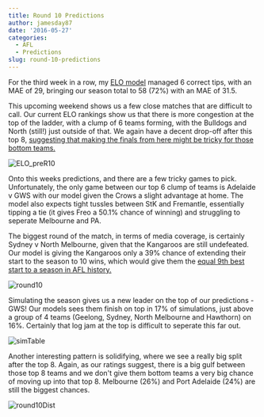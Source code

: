 ```yaml
---
title: Round 10 Predictions
author: jamesday87
date: '2016-05-27'
categories:
  - AFL
  - Predictions
slug: round-10-predictions
---
```


For the third week in a row, my [ELO model](http://plussixoneblog.com/2016/05/23/my-elo-rating-system-explained/) managed 6 correct tips, with an MAE of 29, bringing our season total to 58 (72%) with an MAE of 31.5.

This upcoming weekend shows us a few close matches that are difficult to call. Our current ELO rankings show us that there is more congestion at the top of the ladder, with a clump of 6 teams forming, with the Bulldogs and North (still!) just outside of that. We again have a decent drop-off after this top 8, [suggesting that making the finals from here might be tricky for those bottom teams. ](http://plussixoneblog.com/2016/05/05/the-round-7-rule/)

![ELO_preR10](http://plussixoneblog.com/wp-content/uploads/2016/05/ELO_preR10.gif)

Onto this weeks predictions, and there are a few tricky games to pick. Unfortunately, the only game between our top 6 clump of teams is Adelaide v GWS with our model given the Crows a slight advantage at home. The model also expects tight tussles between StK and Fremantle, essentially tipping a tie (it gives Freo a 50.1% chance of winning) and struggling to seperate Melbourne and PA.

The biggest round of the match, in terms of media coverage, is certainly Sydney v North Melbourne, given that the Kangaroos are still undefeated. Our model is giving the Kangaroos only a 39% chance of extending their start to the season to 10 wins, which would give them the [equal 9th best start to a season in AFL history. ](http://plussixoneblog.com/2016/05/13/leaping-kangaroos/)

![round10](http://plussixoneblog.com/wp-content/uploads/2016/05/round10.gif)

Simulating the season gives us a new leader on the top of our predictions - GWS! Our models sees them finish on top in 17% of simulations, just above a group of 4 teams (Geelong, Sydney, North Melbourne and Hawthorn) on 16%. Certainly that log jam at the top is difficult to seperate this far out.

![simTable](http://plussixoneblog.com/wp-content/uploads/2016/05/simTable.gif)

Another interesting pattern is solidifying, where we see a really big split after the top 8. Again, as our ratings suggest, there is a big gulf between those top 8 teams and we don't give them bottom teams a very big chance of moving up into that top 8. Melbourne (26%) and Port Adelaide (24%) are still the biggest chances.

![round10Dist](http://plussixoneblog.com/wp-content/uploads/2016/05/round10Dist.gif)
